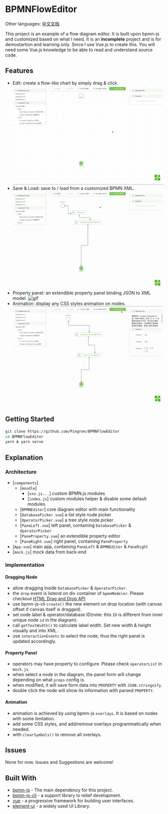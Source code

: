 # BPMNFlowEditor

Other languages: [中文文档](README.zh.md)

This project is an example of a flow diagram editor. It is built upon bpmn-js and customized based on what I need. It is an **incomplete** project and is for demostartion and learning only. Since I use Vue.js to create this. You will need some Vue.js knowledge to be able to read and understand source code.

## Features

- Edit: create a flow-like chart by simply drag & click. ![gif](screencast1.gif)
- Save & Load: save to / load from a customized BPMN XML. ![gif](screencast2.gif)
- Property panel: an extendible property panel binding JSON to XML model. ![gif](screencast3.gif)
- Animation: display any CSS styles animation on nodes.![gif](screencast4.gif)

## Getting Started

```sh
git clone https://github.com/Pingren/BPMNFlowEditor
cd BPMNFlowEditor
yarn & yarn serve
```

## Explanation

### Architecture

- [`components`]
  - [`moudle`]
    - [`xxx.js...`] custom BPMN.js modules
    - [`index.js`] custom modules helper & disable some default modules
  - [`BPMNEditor`] core diagram editor with main functionality
  - [`DatabasePicker.vue`] a list style node picker
  - [`OperatorPicker.vue`] a tree style node picker
  - [`PaneLeft.vue`] left panel, containing `DatabasePicker` & `OperatorPicker`
  - [`PaneProperty.vue`] an extendible property editor
  - [`PaneRight.vue`] right panel, containing `PaneProperty`
- [`App.vue`] main app, containing `PaneLeft` & `BPMNEditor` & `PaneRight`
- [`mock.js`] mock data from back-end

### Implementation

#### Dragging Node

- allow dragging inside `DatabasePicker` & `OperatorPicker`.
- the `drop` event is listend on div container of `bpmnModeler`. Please checkout [HTML Drag and Drop API](https://developer.mozilla.org/en-US/docs/Web/API/HTML_Drag_and_Drop_API).
- use bpmn-js-cli `create()` the new element on drop location (with canvas offset if canvas itself is dragged).
- set node label & operator/database ID(note: this `ID` is different from inner unique node `id` in the diagram).
- call `getTextWidth()` to calculate label width. Set new width & height visually and into XML.
- use `interactionEvents` to select the node, thus the right panel is updated accordingly.

#### Property Panel

- operators may have property to configure. Please check `operatorList` in `mock.js`.
- when select a node in the diagram, the panel form will change depending on what `props` config is.
- when modified, it will save form data into `PROPERTY` with `JSON.stringnify`.
- double click the node will show its information with parsed `PROPERTY`.

#### Animation

- animation is achieved by using bpmn-js `overlays`. It is based on nodes with some limitation.
- add some CSS styles, and add/remove overlays programmatically when needed.
- with `clearSymbols()` to remove all overlays.

## Issues

None for now. Issues and Suggestions are welcome!

## Built With

- [bpmn-js](https://github.com/bpmn-io/bpmn-js) - The main dependency for this project.
- [bpmn-js-cli](https://github.com/bpmn-io/bpmn-js-cli) - a support library to relief development.
- [vue](https://vuejs.org) - a progressive framework for building user interfaces.
- [element-ui](https://element.eleme.io) - a widely used UI Library.

